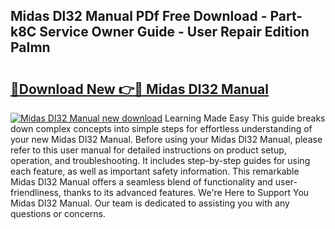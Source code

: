 ## Midas Dl32 Manual PDf Free Download - Part-k8C Service Owner Guide - User Repair Edition PaImn

# <h2><a href="http://cf2476.oget.top/?id=Midas+Dl32+Manual">🔗Download New 👉🔴 Midas Dl32 Manual</a></h2>

[![Midas Dl32 Manual new download](https://i.imgur.com/5g1atiW.png)](http://cf2476.oget.top/?id=Midas+Dl32+Manual)
Learning Made Easy This guide breaks down complex concepts into simple steps for effortless understanding of your new Midas Dl32 Manual. Before using your Midas Dl32 Manual, please refer to this user manual for detailed instructions on product setup, operation, and troubleshooting. It includes step-by-step guides for using each feature, as well as important safety information. This remarkable Midas Dl32 Manual offers a seamless blend of functionality and user-friendliness, thanks to its advanced features. We're Here to Support You Midas Dl32 Manual. Our team is dedicated to assisting you with any questions or concerns.
